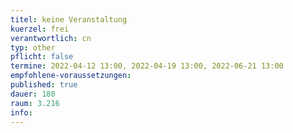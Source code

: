 ```yaml
---
titel: keine Veranstaltung 
kuerzel: frei
verantwortlich: cn
typ: other
pflicht: false
termine: 2022-04-12 13:00, 2022-04-19 13:00, 2022-06-21 13:00
empfohlene-voraussetzungen: 
published: true
dauer: 180
raum: 3.216
info: 
---
```


